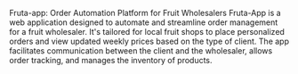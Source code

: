 Fruta-app: Order Automation Platform for Fruit Wholesalers
Fruta-App is a web application designed to automate and streamline order management for a fruit wholesaler. It's tailored for local fruit shops to place personalized orders and view updated weekly prices based on the type of client. The app facilitates communication between the client and the wholesaler, allows order tracking, and manages the inventory of products.
